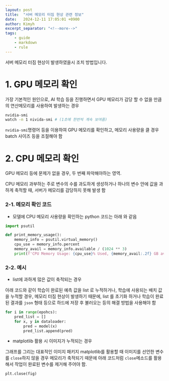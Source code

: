 ```yaml
---
layout: post
title:  "서버 메모리 터짐 현상 관련 정보"
date:   2024-12-11 17:05:01 +0900
author: Kimyh
excerpt_separator: "<!--more-->"
tags:
    - guide
    - markdown
    - rule
---
```


서버 메모리 터짐 현상이 발생하였을시 조치 방법입니다.

<!--more-->

# 1. GPU 메모리 확인

가장 기본적인 원인으로, AI 학습 등을 진행하면서 GPU 메모리가 감당 할 수 없을 만큼의 연산메모리를 사용하여 발생하는 경우

```bash 
nvidia-smi
watch -n 1 nivida-smi # (1초에 한번씩 계속 보여줌)
```

`nvidia-smi`명령어 등을 이용하여 GPU 메모리를 확인하고, 메모리 사용량을 클 경우 batch 사이즈 등을 조절해야 함

# 2. CPU 메모리 확인

GPU 메모리 등에 문제가 없을 경우, 두 번째 파악해야하는 영역.

CPU 메모리 과부하는 주로 변수의 수를 과도하게 생성하거나 하나의 변수 안에 값을 과하게 축적할 때, 서버가 메모리를 감당하지 못해 발생 함

### 2-1. 메모리 확인 코드

- 모델에 CPU 메모리 사용량을 확인하는 python 코드는 아래 와 같음

```python
import psutil

def print_memory_usage():
    memory_info = psutil.virtual_memory()
    cpu_use = memory_info.percent
    memory_avail = memory_info.available / (1024 ** 3)
    print(f'CPU Memory Usage: {cpu_use}% Used, {memory_avail:.2f} GB available')
```

### 2-2. 예시

- list에 과하게 많은 값이 축적되는 경우

아래 코드와 같이 학습이 완료된 예측 값을 list 로 누적하거나, 학습에 사용되는 배치 값을 누적할 경우, 메모리 터짐 현상이 발생하기 때문에, list 를 초기화 하거나 학습이 완료된 결과를 `json` 형태 등으로 하드에 저장 후 불러오는 등의 해결 방법을 사용해야 함


```python
for i in range(epohcs):
    pred_list = []
    for x, y in dataloader:
        pred = model(x)
        pred_list.append(pred)
```

- matplotlib 활용 시 이미지가 누적되는 경우

그래프를 그리는 대표적인 이미지 패키지 matplotlib를 활용할 때 이미지를 선언한 변수를 `close`하지 않을 경우 메모리가 축적되기 때문에 아래 코드처럼 `close`메소드를 활용해서 작업이 완료된 변수를 제거해 주어야 함.

```python
plt.close(fig)
```
